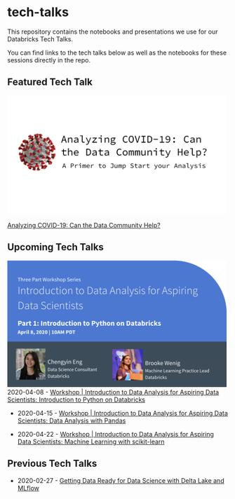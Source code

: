 # tech-talks
This repository contains the notebooks and presentations we use for our Databricks Tech Talks.

You can find links to the tech talks below as well as the notebooks for these sessions directly in the repo. 

## Featured Tech Talk

<img src="./images/covid-19.png" width="500"/><br/>

[Analyzing COVID-19: Can the Data Community Help?](https://www.youtube.com/watch?v=A0uBdY4Crlg)


## Upcoming Tech Talks

<img src="./images/introduction-to-data-analysis-for-aspiring-data-scientists-part-1.png" width="500"/><br/>
2020-04-08 - [Workshop | Introduction to Data Analysis for Aspiring Data Scientists: Introduction to Python on Databricks](https://www.meetup.com/data-ai-online/events/269814565/)

* 2020-04-15 - [Workshop | Introduction to Data Analysis for Aspiring Data Scientists: Data Analysis with Pandas](https://www.meetup.com/data-ai-online/events/269827433/)

* 2020-04-22 - [Workshop | Introduction to Data Analysis for Aspiring Data Scientists: Machine Learning with scikit-learn](https://www.meetup.com/data-ai-online/events/269838467/)  



## Previous Tech Talks
* 2020-02-27 - [Getting Data Ready for Data Science with Delta Lake and MLflow](https://www.youtube.com/watch?v=hQaENo78za0)


